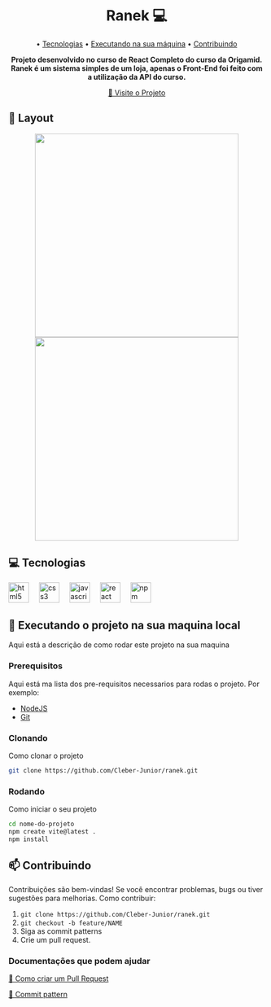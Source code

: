 <h1 align="center" style="font-weight: bold;">Ranek 💻</h1>

<p align="center">
 • <a href="#tech">Tecnologias</a> • 
 <a href="#started">Executando na sua máquina</a> • 
 <a href="#contribute">Contribuindo</a>
</p>


<p align="center">
    <b>Projeto desenvolvido no curso de React Completo do curso da Origamid. Ranek é um sistema simples de um loja, apenas o Front-End foi feito com a utilização da API do curso.</b>
</p>

<p align="center">
     <a href="PROJECT__URL">📱 Visite o Projeto</a>
</p>

<h2 id="layout">🎨 Layout</h2>

<div align="center">
<img src="https://github.com/user-attachments/assets/ec25aadd-a4d1-45ab-892b-b823d9a81345" width="400px">
<img src="https://github.com/user-attachments/assets/cfc9a710-3a1a-4fee-a6a4-cfee98e62382" width="400px">
</div>

<h2 id="technologies">💻 Tecnologias</h2>
<div align="left">
  <img src="https://cdn.jsdelivr.net/gh/devicons/devicon/icons/html5/html5-original.svg" height="40" alt="html5 logo"  />
  <img width="12" />
  <img src="https://cdn.jsdelivr.net/gh/devicons/devicon/icons/css3/css3-original.svg" height="40" alt="css3 logo"  />
  <img width="12" />
  <img src="https://cdn.jsdelivr.net/gh/devicons/devicon/icons/javascript/javascript-original.svg" height="40" alt="javascript logo"  />
  <img width="12" />
  <img src="https://cdn.jsdelivr.net/gh/devicons/devicon/icons/react/react-original.svg" height="40" alt="react logo"  />
  <img width="12" />
  <img src="https://cdn.jsdelivr.net/gh/devicons/devicon/icons/npm/npm-original-wordmark.svg" height="40" alt="npm logo"  />
</div>

<h2 id="started">🚀 Executando o projeto na sua maquina local</h2>

Aqui está a descrição de como rodar este projeto na sua maquina

<h3>Prerequisitos</h3>

Aqui está ma lista dos pre-requisitos necessarios para rodas o projeto. Por exemplo:

- [NodeJS](https://github.com/)
- [Git](https://github.com)

<h3>Clonando</h3>

Como clonar o projeto

```bash
git clone https://github.com/Cleber-Junior/ranek.git
```

<h3>Rodando</h3>

Como iniciar o seu projeto

```bash
cd nome-do-projeto
npm create vite@latest .
npm install
```

<h2 id="contribute">📫 Contribuindo</h2>
Contribuições são bem-vindas! 
Se você encontrar problemas, bugs ou tiver sugestões para melhorias.
Como contribuir:

1. `git clone https://github.com/Cleber-Junior/ranek.git`
2. `git checkout -b feature/NAME`
3. Siga as commit patterns
4. Crie um pull request.

<h3>Documentações que podem ajudar</h3>

[📝 Como criar um Pull Request](https://www.atlassian.com/br/git/tutorials/making-a-pull-request)

[💾 Commit pattern](https://gist.github.com/joshbuchea/6f47e86d2510bce28f8e7f42ae84c716)
